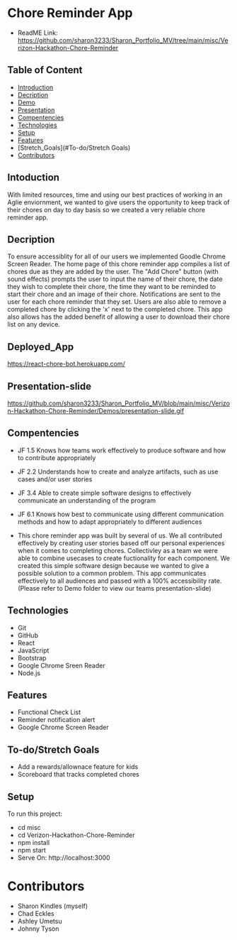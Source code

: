 # Chore Reminder App
* ReadME Link: https://github.com/sharon3233/Sharon_Portfolio_MV/tree/main/misc/Verizon-Hackathon-Chore-Reminder

## Table of Content 
* [Introduction](#Introduction)
* [Decription](#Decription)
* [Demo](#Deployed_App)
* [Presentation](#Presentation-slide)
* [Compentencies](#Compentencies)
* [Technologies](#Technologies)
* [Setup](#Setup)
* [Features](#Features)
* [Stretch_Goals](#To-do/Stretch Goals)
* [Contributors](#Contributors)

## Intoduction 
With limited resources, time and using our best practices of working in an Aglie enviornment, we wanted to give users the opportunity to keep track of their chores on day to day basis so we created a very reliable chore reminder app. 
## Decription 
To ensure accessiblity for all of our users we implemented Goodle Chrome Screen Reader. The home page of this chore reminder app compiles a list of chores due as they are added by the user. The "Add Chore" button (with sound effects) prompts the user to input the name of their chore, the date they wish to complete their chore, the time they want to be reminded to start their chore and an image of their chore. Notifications are sent to the user for each chore reminder that they set.  Users are also able to remove a completed chore by clicking the 'x' next to the completed chore. This app also allows has the added benefit of allowing a user to download their chore list on any device.  

## Deployed_App
https://react-chore-bot.herokuapp.com/

## Presentation-slide 
https://github.com/sharon3233/Sharon_Portfolio_MV/blob/main/misc/Verizon-Hackathon-Chore-Reminder/Demos/presentation-slide.gif


## Compentencies
* JF 1.5
Knows how teams work effectively to produce software and how to contribute appropriately
* JF 2.2
Understands how to create and analyze artifacts, such as use cases and/or user stories
* JF 3.4
Able to create simple software designs to effectively communicate an understanding of the program
* JF 6.1
Knows how best to communicate using different communication methods and how to adapt appropriately to different audiences

* This chore reminder app was built by several of us. We all contributed effectively by creating user stories based off our personal experiences when it comes to completing chores. Collectivley as a team we were able to combine usecases to create fuctionality for each component. We created this simple software design because we wanted to give a possible solution to a common problem. This app communicates effectively to all audiences and passed with a 100% accessibility rate.(Please refer to Demo folder to view our teams presentation-slide) 


## Technologies
- Git 
- GitHub 
- React 
- JavaScript 
- Bootstrap
- Google Chrome Sreen Reader 
- Node.js 

## Features
* Functional Check List 
* Reminder notification alert 
* Google Chrome Screen Reader 

## To-do/Stretch Goals
* Add a rewards/allownace feature for kids
* Scoreboard that tracks completed chores



## Setup 
To run this project:
 * cd misc
 * cd Verizon-Hackathon-Chore-Reminder
 * npm install 
 * npm start
 * Serve On: http://localhost:3000

# Contributors 
* Sharon Kindles (myself)
* Chad Eckles
* Ashley Umetsu 
* Johnny Tyson